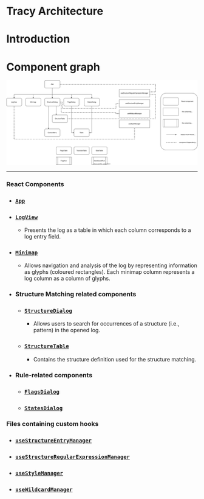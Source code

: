 # Tracy Architecture

# Introduction


# Component graph
![](../figures/Tracy-Architecture.svg)

---
### React Components
- ### [`App`](./components/App.md)
- ### [`LogView`](./components/LogView.md)
	 - Presents the log as a table in which each column corresponds to a log entry field. 
- ### [`Minimap`](./components/Minimap.md)
	 - Allows navigation and analysis of the log by representing information as glyphs (coloured rectangles). Each minimap column represents a log column as a column of glyphs.
- ### Structure Matching related components
	- ### [`StructureDialog`](./components/StructureDialog.md)
		- Allows users to search for occurrences of a structure (i.e., pattern) in the opened log.
	- ### [`StructureTable`](./components/StructureTable.md)
		- Contains the structure definition used for the structure matching.
- ### Rule-related components
	- ### [`FlagsDialog`](./components/FlagsDialog.md)
	- ### [`StatesDialog`](./components/StatesDialog.md)

### Files containing custom hooks

- ### [`useStructureEntryManager`](./hooks/useStructureEntryManager.md)
- ### [`useStructureRegularExpressionManager`](./hooks/useStructureRegularExpressionManager.md)
- ### [`useStyleManager`](./hooks/useStyleManager.md)
- ### [`useWildcardManager`](./hooks/useWildcardManager.md)